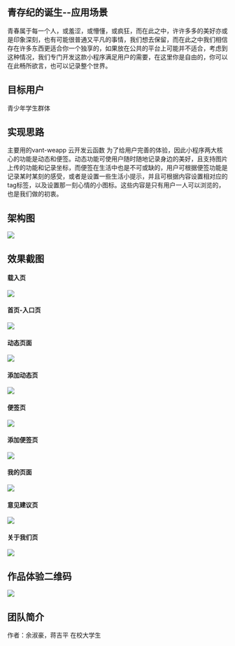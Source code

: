 ## 青存纪的诞生--应用场景
青春属于每一个人，或羞涩，或懵懂，或疯狂，而在此之中，许许多多的美好亦或是印象深刻，也有可能很普通又平凡的事情，我们想去保留，而在此之中我们相信存在许多东西更适合你一个独享的，如果放在公共的平台上可能并不适合，考虑到这种情况，我们专门开发这款小程序满足用户的需要，在这里你是自由的，你可以在此畅所欲言，也可以记录整个世界。

## 目标用户
青少年学生群体

## 实现思路
主要用的vant-weapp 云开发云函数 
为了给用户完善的体验，因此小程序两大核心的功能是动态和便签。动态功能可使用户随时随地记录身边的美好，且支持图片上传的功能和记录坐标，而便签在生活中也是不可或缺的，用户可根据便签功能是记录某时某刻的感受，或者是设置一些生活小提示，并且可根据内容设置相对应的tag标签，以及设置那一刻心情的小图标。这些内容是只有用户一人可以浏览的，也是我们做的初衷。

## 架构图
![](https://mmbiz.qpic.cn/mmbiz_png/JibdCK4ljtLh2wj9HU7dic4mPfurs3pIJGVlGa1LGuBeREOfgTyIicvoIhW4yXKrXwSJJcQCqLtnQay7NlQ30AxXQ/0?wx_fmt=png)

## 效果截图

#### 载入页
![](https://mmbiz.qpic.cn/mmbiz_png/JibdCK4ljtLh2wj9HU7dic4mPfurs3pIJGHKSzLw1rlKadQ3ouUxnxtiaz6SniaPABL5ibsCzqiagy8ks2tOrIcibibMtA/0?wx_fmt=png)

#### 首页-入口页
![](https://mmbiz.qpic.cn/mmbiz_png/JibdCK4ljtLh2wj9HU7dic4mPfurs3pIJGUuOFputd52A4ylTiaia0ibHgbQ9ib8TjzMT0DLLhb2PssVNKK0OcQh4fiag/0?wx_fmt=png)

#### 动态页面
![](https://mmbiz.qpic.cn/mmbiz_png/JibdCK4ljtLh2wj9HU7dic4mPfurs3pIJG1KAHbyh0nXE1ZCPP3IyU9tVdchBFnzjrwhFsDXSFDIqPcdcUNLgj5g/0?wx_fmt=png)

#### 添加动态页
![](https://mmbiz.qpic.cn/mmbiz_png/JibdCK4ljtLh2wj9HU7dic4mPfurs3pIJGsLaloRG2n9pLxvdIH2wPvnQU2KwJSPnGtoTR15RKNgdcvkTugSpJ1Q/0?wx_fmt=png)

#### 便签页
![](https://mmbiz.qpic.cn/mmbiz_png/JibdCK4ljtLh2wj9HU7dic4mPfurs3pIJG4F2QJnmYg3IictJnZlKmibmeTicpTn5CRXcJmKZd7wEEqNkXIzPLghTCw/0?wx_fmt=png)


#### 添加便签页
![](https://mmbiz.qpic.cn/mmbiz_png/JibdCK4ljtLh2wj9HU7dic4mPfurs3pIJGgyVdcyU6Eb7R4RDKvHnMvVibB3ITRcibsbf7Wd8RMLrnROT7tpUjic9tw/0?wx_fmt=png)

#### 我的页面
![](https://mmbiz.qpic.cn/mmbiz_png/JibdCK4ljtLh2wj9HU7dic4mPfurs3pIJG1hiaSWI39Jy1r1chhlUcLNIRl1cXDrYzu8u8tTGY1ETZDakVzDkASCw/0?wx_fmt=png)

#### 意见建议页
![](https://mmbiz.qpic.cn/mmbiz_png/JibdCK4ljtLh2wj9HU7dic4mPfurs3pIJGsaDmq398URsrm1sPjEsUkp2G5cpqpicGBN0qSbwRFDib7IZVba7EBelg/0?wx_fmt=png)

#### 关于我们页
![](https://mmbiz.qpic.cn/mmbiz_png/JibdCK4ljtLh2wj9HU7dic4mPfurs3pIJGBzpFyuibU1w0azyoQKIdIwoZicNo2HtxCicURGltfn6iaYWic2hQbbianCAw/0?wx_fmt=png)

## 作品体验二维码

![](https://mmbiz.qpic.cn/mmbiz_jpg/JibdCK4ljtLh2wj9HU7dic4mPfurs3pIJGy99PichhZfCVeIibQsCLT6mgftrtxx2lMQ1f5ib7POkGyjFDrq8kIbhXA/0?wx_fmt=jpeg)
## 团队简介

作者：余淑豪，蒋吉平 
          在校大学生